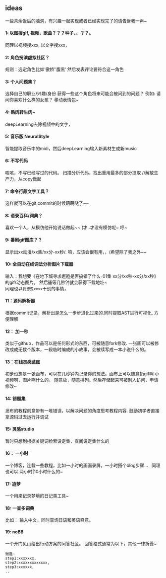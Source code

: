 ## ideas

一些茶余饭后的脑洞，有兴趣一起实现或者已经实现完了的请告诉我一声~

#### 1: 以图搜gif, 视频，歌曲？？？种子、、？？。
同理以视频搜xxx, 以文字搜xxx，

#### 2: 角色扮演虚拟社区？ 
规则：选定角色比如‘傲娇’’腹黑’ 然后发表评论要符合这一角色

#### 3: 个人问题集？
选择自己的职业/兴趣/身份  获得一些这个角色将来可能会被问到的问题？ 例如: 请问你喜欢什么样的女孩？ 移动表情包~

#### 4: 熟肉转生肉~
deepLearning去除视频中的文字，

#### 5: 音乐版 NeuralStyle
智能提取音乐中的midi，然后deepLearning输入新素材生成新music

#### 6: 不写代码
咳咳，不写已经写过的代码。 扫描分析代码，找出重用最多的部分提取 //解放生产力，从copy做起

#### 7: 命令行颜文字工具？
这样就可以在git commit的时候萌萌哒了~~

#### 8: 语录百科/词典？ 
喜欢一个人，从模仿他开始说话做起~~ (才..才没有模仿呢~ 哼~

#### 9: 番剧gif图库？？ 
显示出xx动漫/xx集/xx分-xx秒/. 嘛，应该会很有用，，(希望除了我之外~~

#### 10: 全自动在线词法分析图片下载器
输入：我想要《在地下城寻求邂逅是否搞错了什么-01集 xx分/xx秒-xx分/xx秒》的gif/动态图片。 然后骚等几秒钟就会获得下载地址~   
同理也以`我想要xxxx`干别的事情，

#### 11：源码解析器
根据commit记录，解析出是怎么一步步进化过来的.同时提取AST进行可视化, 方便理解

#### 12： 加一秒
类似于github，作品可以是任何形式的东西，可被随意fork修改. 一张画可以被修改成成无数个版本，一段临时编成的小故事，会被续写成一本小说什么的。 

#### 13：在线灵感蓝图
初步设想是一张画布，可以在几秒钟内记录你的想法。画布上可以随意扔gif啊 小视频啊，图片啊什么的。 随意放，随意排列。然后存储起来可被别人访问，申请修改~

#### 14: 错题集
发布的教程刻意带有一堆错误，以解决问题的角度思考教程内容. 鼓励初学者直接拿源码过去运行并调试

#### 15: 灵感studio
暂时只想到根据关键词检索设定集，查阅设定集什么的

#### 16： 一小时
一个博客，连载一些教程，比如一小时的画画录屏，一小时撘个blog步骤...   同理也可以 两小时|10小时什么的~

#### 17: 追梦
一个用来记录梦境的日记类工具~

#### 18: 一查多词典
比如： 输入中文，同时查询日语和英语释意。

#### 19: noBB

一个开门见山给出行动方案的问答社区。
回答格式通常为以下，其他一律折叠~
```
谢邀~
step1:xxxxxxx, 
step2:xxxxxxxxxxxxx,
step3:xxxxxx,
..
```

